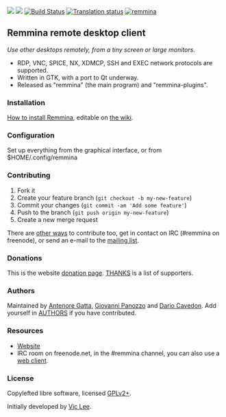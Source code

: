 [![](https://img.shields.io/liberapay/receives/Remmina.svg?logo=liberapay)](https://liberapay.com/Remmina/donate)
[![](https://img.shields.io/liberapay/patrons/remmina.svg?logo=liberapay)](https://liberapay.com/Remmina/donate)
[![Build Status](https://gitlab.com/Remmina/Remmina/badges/master/pipeline.svg)](https://gitlab.com/Remmina/Remmina/pipelines)
[![Translation status](https://hosted.weblate.org/widgets/remmina/-/remmina/svg-badge.svg)](https://hosted.weblate.org/engage/remmina/?utm_source=widget)
[![remmina](https://snapcraft.io//remmina/badge.svg)](https://snapcraft.io/remmina)

## Remmina remote desktop client

*Use other desktops remotely, from a tiny screen or large monitors.*


* RDP, VNC, SPICE, NX, XDMCP, SSH and EXEC network protocols are supported.
* Written in GTK, with a port to Qt underway. 
* Released as "remmina" (the main program) and "remmina-plugins".

### Installation

[How to install Remmina](https://remmina.org/how-to-install-remmina/),
editable on [the wiki](https://gitlab.com/Remmina/Remmina/wikis/home).

### Configuration

Set up everything from the graphical interface, or from $HOME/.config/remmina

### Contributing

1. Fork it
2. Create your feature branch (`git checkout -b my-new-feature`)
3. Commit your changes (`git commit -am 'Add some feature'`)
4. Push to the branch (`git push origin my-new-feature`)
5. Create a new merge request

There are [other ways](CONTRIBUTING.md) to contribute too, get in contact on IRC (#remmina on freenode), or send an e-mail to the [mailing list](https://lists.remmina.org/listinfo/users).

### Donations

This is the website [donation page](https://remmina.org/wp/donations/).
[THANKS](THANKS.md) is a list of supporters.

### Authors

Maintained by [Antenore Gatta](https://gitlab.com/antenore), [Giovanni Panozzo](https://gitlab.com/giox069) and [Dario Cavedon](https://gitlab.com/ic3d).
Add yourself in [AUTHORS](AUTHORS) if you have contributed.

### Resources

 * [Website](https://www.remmina.org/)
 * IRC room on freenode.net, in the #remmina channel, you can also use a [web client](https://kiwiirc.com/client/irc.freenode.net/?nick=remminer|?#remmina).

### License

Copylefted libre software, licensed [GPLv2+](https://gitlab.com/Remmina/Remmina/blob/master/COPYING).

Initially developed by [Vic Lee](https://github.com/llyzs).
